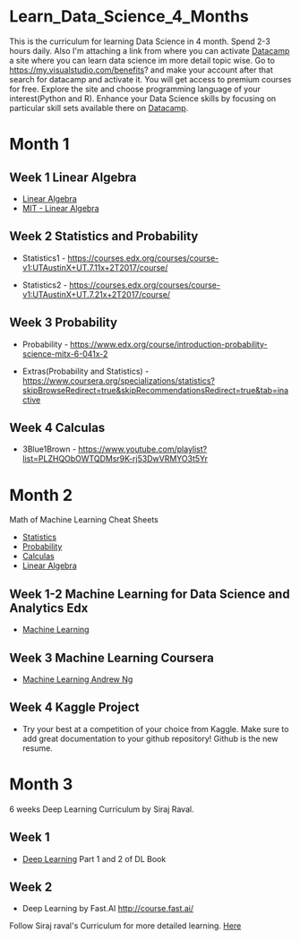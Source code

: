 # Learn_Data_Science_4_Months

This is the curriculum for learning Data Science in 4 month. Spend 2-3 hours daily. Also I'm attaching a link from where you can activate [Datacamp](https://datacamp.com) a site where you can learn data science im more detail topic wise. Go to https://my.visualstudio.com/benefits? and make your account after that search for datacamp and activate it. You will get access to premium courses for free. Explore the site and choose programming language of your interest(Python and R). Enhance your Data Science skills by focusing on particular skill sets available there on [Datacamp](https://datacamp.com).

# Month 1

## Week 1 Linear Algebra

* [Linear Algebra](https://www.youtube.com/watch?v=kjBOesZCoqc&index=1&list=PLZHQObOWTQDPD3MizzM2xVFitgF8hE_ab) 
* [MIT - Linear Algebra](https://ocw.mit.edu/courses/mathematics/18-06-linear-algebra-spring-2010/)

## Week 2 Statistics and Probability

* Statistics1 - https://courses.edx.org/courses/course-v1:UTAustinX+UT.7.11x+2T2017/course/  

* Statistics2 - https://courses.edx.org/courses/course-v1:UTAustinX+UT.7.21x+2T2017/course/


## Week 3 Probability

* Probability - https://www.edx.org/course/introduction-probability-science-mitx-6-041x-2

* Extras(Probability and Statistics) - https://www.coursera.org/specializations/statistics?skipBrowseRedirect=true&skipRecommendationsRedirect=true&tab=inactive

## Week 4 Calculas

* 3Blue1Brown - https://www.youtube.com/playlist?list=PLZHQObOWTQDMsr9K-rj53DwVRMYO3t5Yr

# Month 2

Math of Machine Learning Cheat Sheets

* [Statistics](http://web.mit.edu/~csvoss/Public/usabo/stats_handout.pdf)
* [Probability](https://static1.squarespace.com/static/54bf3241e4b0f0d81bf7ff36/t/55e9494fe4b011aed10e48e5/1441352015658/probability_cheatsheet.pdf)
* [Calculas](http://tutorial.math.lamar.edu/pdf/Calculus_Cheat_Sheet_All.pdf)
* [Linear Algebra](https://www.souravsengupta.com/cds2016/lectures/Savov_Notes.pdf)

## Week 1-2 Machine Learning for Data Science and Analytics Edx

* [Machine Learning](https://courses.edx.org/courses/course-v1:ColumbiaX+DS102X+2T2018/course/)

## Week 3 Machine Learning Coursera

* [Machine Learning Andrew Ng](https://www.coursera.org/learn/machine-learning)

## Week 4 Kaggle Project

* Try your best at a competition of your choice from Kaggle. Make sure to add great documentation to your github repository! Github is the new resume.

# Month 3 
6 weeks Deep Learning Curriculum by Siraj Raval. 

## Week 1 

* [Deep Learning](https://www.deeplearningbook.org/) Part 1 and 2 of DL Book
 
## Week 2
* Deep Learning by Fast.AI http://course.fast.ai/ 

Follow Siraj raval's Curriculum for more detailed learning. [Here](https://github.com/llSourcell/Learn_Deep_Learning_in_6_Weeks) 

